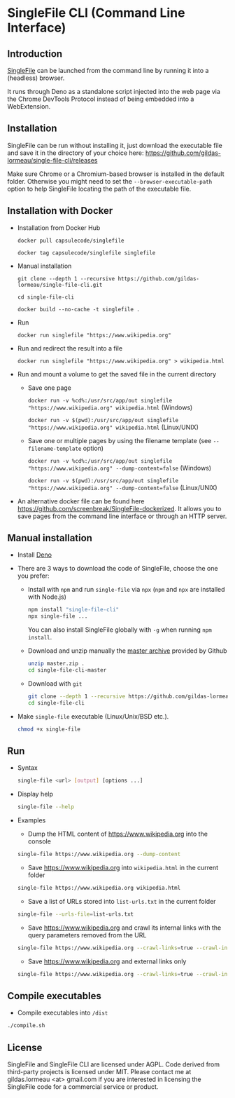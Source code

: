 # SingleFile CLI (Command Line Interface)

## Introduction

[SingleFile](https://www.getsinglefile.com) can be launched from the command line by running it into a (headless) browser. 

It runs through Deno as a standalone script injected into the web page via the Chrome DevTools Protocol instead of being embedded into a WebExtension.

## Installation

SingleFile can be run without installing it, just download the executable file and save it in the directory of your choice here: https://github.com/gildas-lormeau/single-file-cli/releases

Make sure Chrome or a Chromium-based browser is installed in the default folder. Otherwise you might need to set the `--browser-executable-path` option to help SingleFile locating the path of the executable file.

## Installation with Docker

- Installation from Docker Hub

  `docker pull capsulecode/singlefile`

  `docker tag capsulecode/singlefile singlefile`

- Manual installation

  `git clone --depth 1 --recursive https://github.com/gildas-lormeau/single-file-cli.git`

  `cd single-file-cli`

  `docker build --no-cache -t singlefile .`

- Run

  `docker run singlefile "https://www.wikipedia.org"`

- Run and redirect the result into a file

  `docker run singlefile "https://www.wikipedia.org" > wikipedia.html`

- Run and mount a volume to get the saved file in the current directory

  - Save one page

    `docker run -v %cd%:/usr/src/app/out singlefile "https://www.wikipedia.org" wikipedia.html`
    (Windows)

    `docker run -v $(pwd):/usr/src/app/out singlefile "https://www.wikipedia.org" wikipedia.html`
    (Linux/UNIX)

  - Save one or multiple pages by using the filename template (see
    `--filename-template` option)

    `docker run -v %cd%:/usr/src/app/out singlefile "https://www.wikipedia.org" --dump-content=false`
    (Windows)

    `docker run -v $(pwd):/usr/src/app/out singlefile "https://www.wikipedia.org" --dump-content=false`
    (Linux/UNIX)

- An alternative docker file can be found here
  https://github.com/screenbreak/SingleFile-dockerized. It allows you to save
  pages from the command line interface or through an HTTP server.

## Manual installation

- Install [Deno](https://deno.com/)

- There are 3 ways to download the code of SingleFile, choose the one you prefer:
  
  - Install with `npm` and run `single-file` via `npx` (`npm` and `npx` are installed with Node.js)
  
    ```sh
    npm install "single-file-cli"
    npx single-file ...
    ```

    You can also install SingleFile globally with `-g` when running `npm install`.

  - Download and unzip manually the
    [master archive](https://github.com/gildas-lormeau/single-file-cli/archive/master.zip)
    provided by Github

    ```sh
    unzip master.zip .
    cd single-file-cli-master
    ```

  - Download with `git`

    ```sh
    git clone --depth 1 --recursive https://github.com/gildas-lormeau/single-file-cli.git
    cd single-file-cli
    ```

- Make `single-file` executable (Linux/Unix/BSD etc.).

  ```sh
  chmod +x single-file
  ```

## Run

- Syntax

  ```sh
  single-file <url> [output] [options ...]
  ```

- Display help

  ```sh
  single-file --help
  ```

- Examples

  - Dump the HTML content of https://www.wikipedia.org into the console

  ```sh
  single-file https://www.wikipedia.org --dump-content
  ```

  - Save https://www.wikipedia.org into `wikipedia.html` in the current folder

  ```sh
  single-file https://www.wikipedia.org wikipedia.html
  ```

  - Save a list of URLs stored into `list-urls.txt` in the current folder

  ```sh
  single-file --urls-file=list-urls.txt
  ```

  - Save https://www.wikipedia.org and crawl its internal links with the query
    parameters removed from the URL

  ```sh
  single-file https://www.wikipedia.org --crawl-links=true --crawl-inner-links-only=true --crawl-max-depth=1 --crawl-rewrite-rule="^(.*)\\?.*$ $1"
  ```

  - Save https://www.wikipedia.org and external links only

  ```sh
  single-file https://www.wikipedia.org --crawl-links=true --crawl-inner-links-only=false --crawl-external-links-max-depth=1 --crawl-rewrite-rule="^.*wikipedia.*$"
  ```

## Compile executables

 - Compile executables into `/dist`

  ```sh
  ./compile.sh
  ```


## License

SingleFile and SingleFile CLI are licensed under AGPL. Code derived from third-party projects is licensed under MIT. Please contact me at gildas.lormeau &lt;at&gt; gmail.com if you are interested in licensing the SingleFile code for a commercial service or product.

